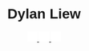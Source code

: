<div id="header" style="font-family: Arial;" align="center">
<!-- TYPE WRITER -->
  <div id="header" align="center">
    <h1> Dylan Liew </h1>
  </div>
<!-- SOCIAL MEDIA -->
  <div id="badges">
    <a href="">
      <img src="/rsc/linkeln.png" width="4%"/>
    </a>
    <a href="">
      <img src="/rsc/instagram.png" width="4%"/>
    </a>
    <a href="">
      <img src="/rsc/facebook.png" width="4%"/>
    </a>
  </div>


</div>

<!---
Dylan-Liew/Dylan-Liew is a ✨ special ✨ repository because its `README.md` (this file) appears on your GitHub profile.
You can click the Preview link to take a look at your changes.
--->
